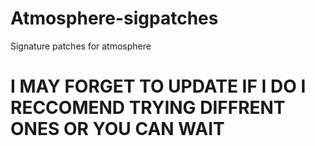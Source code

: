 # Atmosphere-sigpatches
Signature patches for atmosphere

# I MAY FORGET TO UPDATE IF I DO I RECCOMEND TRYING DIFFRENT ONES OR YOU CAN WAIT
